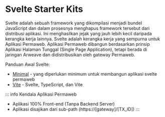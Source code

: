 # Svelte Starter Kits

Svelte adalah sebuah framework yang dikompilasi menjadi bundel JavaScript dan dalam prosesnya menghapus framework tersebut dari distribusi aplikasi. Ini menghasilkan jejak yang jauh lebih kecil daripada kerangka kerja lainnya. Svelte adalah kerangka kerja yang sempurna untuk Aplikasi Permaweb. Aplikasi Permaweb dibangun berdasarkan prinsip Aplikasi Halaman Tunggal (Single Page Application), tetapi berada di jaringan Arweave dan didistribusikan oleh gateway Permaweb.

Panduan Awal Svelte:

* [Minimal](./minimal.md) - yang diperlukan minimum untuk membangun aplikasi svelte permaweb
* [Vite](./vite.md) - Svelte, TypeScript, dan Vite

::: info Kendala Aplikasi Permaweb
* Aplikasi 100% Front-end (Tanpa Backend Server)
* Aplikasi disajikan dari sub-path (https://[gateway]/[TX_ID])
:::
